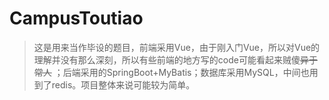 # CampusToutiao
> 这是用来当作毕设的题目，前端采用Vue，由于刚入门Vue，所以对Vue的理解并没有那么深刻，所以有些前端的地方写的code可能看起来贼傻~~异于常人~~ ；后端采用的SpringBoot+MyBatis；数据库采用MySQL，中间也用到了redis。项目整体来说可能较为简单。
